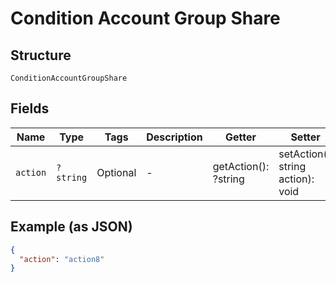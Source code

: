 
# Condition Account Group Share

## Structure

`ConditionAccountGroupShare`

## Fields

| Name | Type | Tags | Description | Getter | Setter |
|  --- | --- | --- | --- | --- | --- |
| `action` | `?string` | Optional | - | getAction(): ?string | setAction(?string action): void |

## Example (as JSON)

```json
{
  "action": "action8"
}
```

